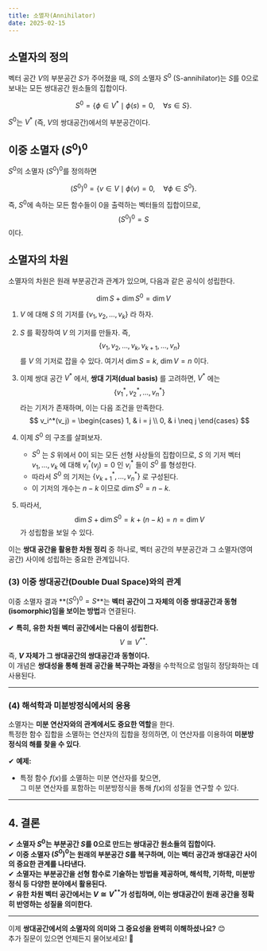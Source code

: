 ```yaml
---
title: 소멸자(Annihilator)
date: 2025-02-15
---
```

## 소멸자의 정의
벡터 공간 $V$의 부분공간 $S$가 주어졌을 때, $S$의 소멸자 $S^0$ (S-annihilator)는 $S$를 0으로 보내는 모든 쌍대공간 원소들의 집합이다.

$$
S^0 = \{ \phi \in V^* \mid \phi(s) = 0, \quad \forall s \in S \}.
$$

$S^0$는 $V^*$ (즉, $V$의 쌍대공간)에서의 부분공간이다.

## 이중 소멸자 $(S^0)^0$
$S^0$의 소멸자 $(S^0)^0$를 정의하면

$$
(S^0)^0 = \{ v \in V \mid \phi(v) = 0, \quad \forall \phi \in S^0 \}.
$$

즉, $S^0$에 속하는 모든 함수들이 0을 출력하는 벡터들의 집합이므로, 
$$
(S^0)^0 = S
$$
이다.
## 소멸자의 차원
소멸자의 차원은 원래 부분공간과 관계가 있으며, 다음과 같은 공식이 성립한다.

$$
\dim S + \dim S^0 = \dim V
$$

1. $V$ 에 대해 $S$ 의 기저를 $\{ v_1, v_2, \dots, v_k \}$ 라 하자.
2. $S$ 를 확장하여 $V$ 의 기저를 만들자. 즉,  
   $$
   \{ v_1, v_2, \dots, v_k, v_{k+1}, \dots, v_n \}
   $$
   를 $V$ 의 기저로 잡을 수 있다. 여기서 $\dim S = k$, $\dim V = n$ 이다.
3. 이제 쌍대 공간 $V^*$ 에서, **쌍대 기저(dual basis)** 를 고려하면, $V^*$ 에는  
   $$
   \{ v_1^*, v_2^*, \dots, v_n^* \}
   $$
   라는 기저가 존재하며, 이는 다음 조건을 만족한다.
   $$
   v_i^*(v_j) =
   \begin{cases}
   1, & i = j \\
   0, & i \neq j
   \end{cases}
   $$
4. 이제 $S^0$ 의 구조를 살펴보자.  
   - $S^0$ 는 $S$ 위에서 0이 되는 모든 선형 사상들의 집합이므로, $S$ 의 기저 벡터 $v_1, \dots, v_k$ 에 대해 $v_i^*(v_j) = 0$ 인 $v_i^*$ 들이 $S^0$ 를 형성한다.
   - 따라서 $S^0$ 의 기저는 $\{ v_{k+1}^*, \dots, v_n^* \}$ 로 구성된다.
   - 이 기저의 개수는 $n - k$ 이므로 $\dim S^0 = n - k$.

5. 따라서,
   $$
   \dim S + \dim S^0 = k + (n - k) = n = \dim V
   $$
   가 성립함을 보일 수 있다.

이는 **쌍대 공간을 활용한 차원 정리** 중 하나로, 벡터 공간의 부분공간과 그 소멸자(영여공간) 사이에 성립하는 중요한 관계입니다.



### **(3) 이중 쌍대공간(Double Dual Space)와의 관계**
이중 소멸자 결과 **$(S^0)^0 = S$**는 **벡터 공간이 그 자체의 이중 쌍대공간과 동형(isomorphic)임을 보이는 방법**과 연결된다.

✔ **특히, 유한 차원 벡터 공간에서는 다음이 성립한다.**
$$
V \cong V^{**}.
$$
즉, **$V$ 자체가 그 쌍대공간의 쌍대공간과 동형이다.**  
이 개념은 **쌍대성을 통해 원래 공간을 복구하는 과정**을 수학적으로 엄밀히 정당화하는 데 사용된다.

---

### **(4) 해석학과 미분방정식에서의 응용**
소멸자는 **미분 연산자와의 관계에서도 중요한 역할**을 한다.  
특정한 함수 집합을 소멸하는 연산자의 집합을 정의하면, 이 연산자를 이용하여 **미분방정식의 해를 찾을 수 있다**.

✔ **예제:**  
- 특정 함수 $f(x)$를 소멸하는 미분 연산자를 찾으면,  
  그 미분 연산자를 포함하는 미분방정식을 통해 $f(x)$의 성질을 연구할 수 있다.

---

## **4. 결론**
✔ **소멸자 $S^0$는 부분공간 $S$를 0으로 만드는 쌍대공간 원소들의 집합이다.**  
✔ **이중 소멸자 $(S^0)^0$는 원래의 부분공간 $S$를 복구하며, 이는 벡터 공간과 쌍대공간 사이의 중요한 관계를 나타낸다.**  
✔ **소멸자는 부분공간을 선형 함수로 기술하는 방법을 제공하며, 해석학, 기하학, 미분방정식 등 다양한 분야에서 활용된다.**  
✔ **유한 차원 벡터 공간에서는 $V \cong V^{**}$가 성립하며, 이는 쌍대공간이 원래 공간을 정확히 반영하는 성질을 의미한다.**

---

이제 **쌍대공간에서의 소멸자의 의미와 그 중요성을 완벽히 이해하셨나요?** 😊  
추가 질문이 있으면 언제든지 물어보세요! 🚀